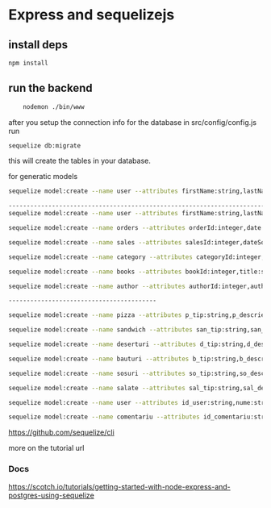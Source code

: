 # Express and sequelizejs 

## install deps
```sh
npm install
```
## run the backend
```sh
    nodemon ./bin/www
```

after you setup the connection info for the database in src/config/config.js run
```sh
sequelize db:migrate
```
this will create the tables in your database.

for generatic models 
```sh 
sequelize model:create --name user --attributes firstName:string,lastName:string,email:string

---------------------------------------------------------------------------------------------------------
sequelize model:create --name user --attributes firstName:string,lastName:string,email:string,address:string

sequelize model:create --name orders --attributes orderId:integer,date:string

sequelize model:create --name sales --attributes salesId:integer,dateSold:string,amountSold:integer

sequelize model:create --name category --attributes categoryId:integer,description:string

sequelize model:create --name books --attributes bookId:integer,title:string,isbn:string,publicationYear:string,price:double

sequelize model:create --name author --attributes authorId:integer,authorFirstName:string,authorLastName:string

-----------------------------------------

sequelize model:create --name pizza --attributes p_tip:string,p_descriere:string,p_pret:double,p_gramaj:string

sequelize model:create --name sandwich --attributes san_tip:string,san_descriere:string,san_pret:double,san_gramaj:string

sequelize model:create --name deserturi --attributes d_tip:string,d_descriere:string,d_pret:double,d_gramaj:string

sequelize model:create --name bauturi --attributes b_tip:string,b_descriere:string,b_pret:double,b_gramaj:string

sequelize model:create --name sosuri --attributes so_tip:string,so_descriere:string,so_pret:double,so_gramaj:string

sequelize model:create --name salate --attributes sal_tip:string,sal_descriere:string,sal_pret:double,sal_gramaj:string

sequelize model:create --name user --attributes id_user:string,nume:string,prenume:string,email:string

sequelize model:create --name comentariu --attributes id_comentariu:string,continut:string


``` 

https://github.com/sequelize/cli

more on the tutorial url
### Docs
https://scotch.io/tutorials/getting-started-with-node-express-and-postgres-using-sequelize
